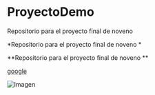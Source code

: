 # ProyectoDemo
Repositorio para el proyecto final de noveno 


*Repositorio para el proyecto final de noveno * 


**Repositorio para el proyecto final de noveno ** 

[google](https://www.google.com/)


![Imagen](https://encrypted-tbn0.gstatic.com/images?q=tbn:ANd9GcRy6SxkKB5kb0gnWFZm1TzcAV0hs98_HTWQfEs8KH41tcPIYU_ytA)

